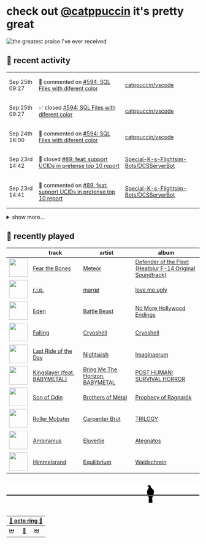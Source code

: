 # check out [@catppuccin](https://github.com/catppuccin) it's pretty great

![the greatest praise i've ever received](https://github.com/user-attachments/assets/ad888e4f-7a22-4eac-85a7-744eacd8eb46)

## 📅 recent activity

<!-- SCRIPT:REPLACE:GITHUB -->
<table>
<tbody>
<tr>
<td><span title='2025-09-25T09:27:23+00:00'>Sep 25th 09:27</span></td>
<td>

💬 commented on [#594: SQL Files with diferent color](https://github.com/catppuccin/vscode/issues/594)

</td>
<td>

[catppuccin/vscode](https://github.com/catppuccin/vscode)

</td>
</tr>
<tr>
<td><span title='2025-09-25T09:27:22+00:00'>Sep 25th 09:27</span></td>
<td>

✅ closed [#594: SQL Files with diferent color](https://github.com/catppuccin/vscode/issues/594)

</td>
<td>

[catppuccin/vscode](https://github.com/catppuccin/vscode)

</td>
</tr>
<tr>
<td><span title='2025-09-24T16:00:08+00:00'>Sep 24th 16:00</span></td>
<td>

💬 commented on [#594: SQL Files with diferent color](https://github.com/catppuccin/vscode/issues/594)

</td>
<td>

[catppuccin/vscode](https://github.com/catppuccin/vscode)

</td>
</tr>
<tr>
<td><span title='2025-09-23T14:42:11+00:00'>Sep 23rd 14:42</span></td>
<td>

🎉 closed [#89: feat: support UCIDs in pretense top 10 report](https://github.com/Special-K-s-Flightsim-Bots/DCSServerBot/pull/89)

</td>
<td>

[Special-K-s-Flightsim-Bots/DCSServerBot](https://github.com/Special-K-s-Flightsim-Bots/DCSServerBot)

</td>
</tr>
<tr>
<td><span title='2025-09-23T14:41:32+00:00'>Sep 23rd 14:41</span></td>
<td>

💬 commented on [#89: feat: support UCIDs in pretense top 10 report](https://github.com/Special-K-s-Flightsim-Bots/DCSServerBot/pull/89)

</td>
<td>

[Special-K-s-Flightsim-Bots/DCSServerBot](https://github.com/Special-K-s-Flightsim-Bots/DCSServerBot)

</td>
</tr>
</tbody>
</table>

<details>
<summary>show more...</summary>
<table>
<tbody>
<tr>
<td><span title='2025-09-22T13:14:33+00:00'>Sep 22nd 13:14</span></td>
<td>

🚀 opened [#89: feat: support UCIDs in pretense top 10 report](https://github.com/Special-K-s-Flightsim-Bots/DCSServerBot/pull/89)

</td>
<td>

[Special-K-s-Flightsim-Bots/DCSServerBot](https://github.com/Special-K-s-Flightsim-Bots/DCSServerBot)

</td>
</tr>
<tr>
<td><span title='2025-09-22T13:10:45+00:00'>Sep 22nd 13:10</span></td>
<td>

🚢 pushed 1 commit to `feat/pretense-reports-ucid-support`

</td>
<td>

[backwardspy/DCSServerBot](https://github.com/backwardspy/DCSServerBot)

</td>
</tr>
<tr>
<td><span title='2025-09-14T13:42:33+00:00'>Sep 14th 13:42</span></td>
<td>

💬 commented on [#2160: Xmake](https://github.com/catppuccin/catppuccin/issues/2160)

</td>
<td>

[catppuccin/catppuccin](https://github.com/catppuccin/catppuccin)

</td>
</tr>
<tr>
<td><span title='2025-09-14T13:31:44+00:00'>Sep 14th 13:31</span></td>
<td>

🚢 pushed 1 commit to `main`

</td>
<td>

[catppuccin/catppuccin](https://github.com/catppuccin/catppuccin)

</td>
</tr>
<tr>
<td><span title='2025-09-14T13:31:44+00:00'>Sep 14th 13:31</span></td>
<td>

🎉 closed [#2813: chore: fix typos across codebase](https://github.com/catppuccin/catppuccin/pull/2813)

</td>
<td>

[catppuccin/catppuccin](https://github.com/catppuccin/catppuccin)

</td>
</tr>
<tr>
<td><span title='2025-09-14T13:31:31+00:00'>Sep 14th 13:31</span></td>
<td>

💬 commented on [#2813: chore: fix typos across codebase](https://github.com/catppuccin/catppuccin/pull/2813)

</td>
<td>

[catppuccin/catppuccin](https://github.com/catppuccin/catppuccin)

</td>
</tr>
<tr>
<td><span title='2025-09-14T13:29:51+00:00'>Sep 14th 13:29</span></td>
<td>

🚢 pushed 54 commits to `main`

</td>
<td>

[sukrucildirr/catppuccin](https://github.com/sukrucildirr/catppuccin)

</td>
</tr>
<tr>
<td><span title='2025-09-14T13:26:45+00:00'>Sep 14th 13:26</span></td>
<td>

🚢 pushed 1 commit to `main`

</td>
<td>

[sukrucildirr/catppuccin](https://github.com/sukrucildirr/catppuccin)

</td>
</tr>
<tr>
<td><span title='2025-09-14T13:22:12+00:00'>Sep 14th 13:22</span></td>
<td>

🚢 pushed 1 commit to `main`

</td>
<td>

[catppuccin/catppuccin](https://github.com/catppuccin/catppuccin)

</td>
</tr>
<tr>
<td><span title='2025-09-14T13:22:11+00:00'>Sep 14th 13:22</span></td>
<td>

🎉 closed [#2890: docs(showcase): remove ccrs](https://github.com/catppuccin/catppuccin/pull/2890)

</td>
<td>

[catppuccin/catppuccin](https://github.com/catppuccin/catppuccin)

</td>
</tr>
<tr>
<td><span title='2025-09-14T13:22:06+00:00'>Sep 14th 13:22</span></td>
<td>

🚀 opened [#2890: docs(showcase): remove ccrs](https://github.com/catppuccin/catppuccin/pull/2890)

</td>
<td>

[catppuccin/catppuccin](https://github.com/catppuccin/catppuccin)

</td>
</tr>
<tr>
<td><span title='2025-09-12T13:51:57+00:00'>Sep 12th 13:51</span></td>
<td>

🚢 pushed 1 commit to `main`

</td>
<td>

[backwardspy/nix](https://github.com/backwardspy/nix)

</td>
</tr>
<tr>
<td><span title='2025-09-12T11:14:22+00:00'>Sep 12th 11:14</span></td>
<td>

🚢 pushed 1 commit to `main`

</td>
<td>

[backwardspy/nix](https://github.com/backwardspy/nix)

</td>
</tr>
<tr>
<td><span title='2025-09-10T16:34:27+00:00'>Sep 10th 16:34</span></td>
<td>

🎉 closed [#2888: docs(showcase): remove ccrs](https://github.com/catppuccin/catppuccin/pull/2888)

</td>
<td>

[catppuccin/catppuccin](https://github.com/catppuccin/catppuccin)

</td>
</tr>
<tr>
<td><span title='2025-09-04T18:53:55+00:00'>Sep 4th 18:53</span></td>
<td>

💬 commented on [#583: VS Code Theme Accent Color](https://github.com/catppuccin/vscode/issues/583)

</td>
<td>

[catppuccin/vscode](https://github.com/catppuccin/vscode)

</td>
</tr>
</tbody>
</table>
</details>
<!-- SCRIPT:REPLACE:GITHUB -->

## 🎵 recently played

<!-- SCRIPT:REPLACE:SPOTIFY -->
| | track | artist | album |
| - | - | - | - |
| <img src="https://i.scdn.co/image/ab67616d0000485198909167bb3cacf5038a5125" width="48" height="48"> | [Fear the Bones](https://open.spotify.com/track/5zLZ00aI3qGfJidtW4AZuK) | [Meteor](https://open.spotify.com/artist/3A4fNuEjrFPkY85KCSOdPb) | [Defender of the Fleet (Heatblur F-14 Original Soundtrack)](https://open.spotify.com/track/5zLZ00aI3qGfJidtW4AZuK) |
| <img src="https://i.scdn.co/image/ab67616d00004851a6a2af94adf1894aca5d765c" width="48" height="48"> | [r.i.p.](https://open.spotify.com/track/6G5txxoH2XisBaMRO6bX2z) | [margø](https://open.spotify.com/artist/2yClxSQHoqAeiYVhafSWKU) | [love me ugly](https://open.spotify.com/track/6G5txxoH2XisBaMRO6bX2z) |
| <img src="https://i.scdn.co/image/ab67616d00004851f0d55e973f83cbfe90dded16" width="48" height="48"> | [Eden](https://open.spotify.com/track/68sLf8iqi43JZVw3eOdzwy) | [Battle Beast](https://open.spotify.com/artist/7k5jeohQCF20a8foBD9ize) | [No More Hollywood Endings](https://open.spotify.com/track/68sLf8iqi43JZVw3eOdzwy) |
| <img src="https://i.scdn.co/image/ab67616d00004851964df1d62e0bf30a576597f3" width="48" height="48"> | [Falling](https://open.spotify.com/track/3GXIo7537r01UQ4vcRRypo) | [Cryoshell](https://open.spotify.com/artist/65jgj6SqhyQN9TEh5g0Unu) | [Cryoshell](https://open.spotify.com/track/3GXIo7537r01UQ4vcRRypo) |
| <img src="https://i.scdn.co/image/ab67616d00004851dbfe9a51b813ddc881d21dce" width="48" height="48"> | [Last Ride of the Day](https://open.spotify.com/track/6R9j9XEisGCoIE8r8UtbiS) | [Nightwish](https://open.spotify.com/artist/2NPduAUeLVsfIauhRwuft1) | [Imaginaerum](https://open.spotify.com/track/6R9j9XEisGCoIE8r8UtbiS) |
| <img src="https://i.scdn.co/image/ab67616d000048515149c948fde506624246a684" width="48" height="48"> | [Kingslayer (feat. BABYMETAL)](https://open.spotify.com/track/7CAbF0By0Fpnbiu6Xn5ZF7) | [Bring Me The Horizon](https://open.spotify.com/artist/1Ffb6ejR6Fe5IamqA5oRUF), [BABYMETAL](https://open.spotify.com/artist/630wzNP2OL7fl4Xl0GnMWq) | [POST HUMAN: SURVIVAL HORROR](https://open.spotify.com/track/7CAbF0By0Fpnbiu6Xn5ZF7) |
| <img src="https://i.scdn.co/image/ab67616d0000485166a38b753013c0e66084830c" width="48" height="48"> | [Son of Odin](https://open.spotify.com/track/1d17u8gNyjAwhp9N9C7Io5) | [Brothers of Metal](https://open.spotify.com/artist/0WPCPYm5IDNtQjuJOGNPcy) | [Prophecy of Ragnarök](https://open.spotify.com/track/1d17u8gNyjAwhp9N9C7Io5) |
| <img src="https://i.scdn.co/image/ab67616d000048511b1d6c550aaaae5acf220e84" width="48" height="48"> | [Roller Mobster](https://open.spotify.com/track/7oxnK2wg8qFv8EXyyxKDJ4) | [Carpenter Brut](https://open.spotify.com/artist/1l2oLiukA9i5jEtIyNWIEP) | [TRILOGY](https://open.spotify.com/track/7oxnK2wg8qFv8EXyyxKDJ4) |
| <img src="https://i.scdn.co/image/ab67616d0000485199d9997692e9264812e160fe" width="48" height="48"> | [Ambiramus](https://open.spotify.com/track/4wxm46qMm1P7JH1ivm1BQ2) | [Eluveitie](https://open.spotify.com/artist/5X0N2k3qMnI8kSrGJT3kfT) | [Ategnatos](https://open.spotify.com/track/4wxm46qMm1P7JH1ivm1BQ2) |
| <img src="https://i.scdn.co/image/ab67616d0000485139af9a0f9ce131e3e9c92388" width="48" height="48"> | [Himmelsrand](https://open.spotify.com/track/7ldJhE5mB9ukNh3OjuX85T) | [Equilibrium](https://open.spotify.com/artist/5KvkOKroKLz202ioXfGWR2) | [Waldschrein](https://open.spotify.com/track/7ldJhE5mB9ukNh3OjuX85T) |

<!-- SCRIPT:REPLACE:SPOTIFY -->

<br>

<div align="center">

<picture>
    <source media="(prefers-color-scheme: light)" srcset="assets/pigeon-light.svg">
    <source media="(prefers-color-scheme: dark)" srcset="assets/pigeon-dark.svg">
    <img alt="pigeon sitting on a wire" src="assets/pigeon-light.svg">
</picture>

<br>
<br>

<table>
    <thead>
        <th colspan="3"><a href="https://octo-ring.com">🐙 octo ring 🐙</a></th>
    </thead>
    <tbody>
        <td><a href="https://octo-ring.com/p/backwardspy/prev">⏮️</a></td>
        <td><a href="https://octo-ring.com/p/backwardspy/random">🔀</a></td>
        <td><a href="https://octo-ring.com/p/backwardspy/next">⏭️</a></td>
    </tbody>
</table>

</div>
